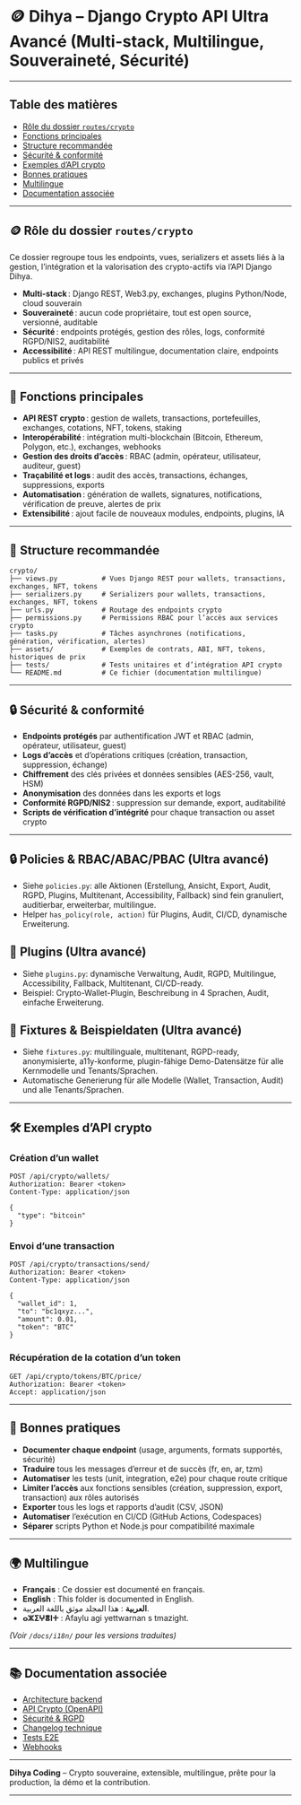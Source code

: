 # 🪙 Dihya – Django Crypto API Ultra Avancé (Multi-stack, Multilingue, Souveraineté, Sécurité)

---

## Table des matières

- [Rôle du dossier `routes/crypto`](#rôle-du-dossier-routescrypto)
- [Fonctions principales](#fonctions-principales)
- [Structure recommandée](#structure-recommandée)
- [Sécurité & conformité](#sécurité--conformité)
- [Exemples d’API crypto](#exemples-dapi-crypto)
- [Bonnes pratiques](#bonnes-pratiques)
- [Multilingue](#multilingue)
- [Documentation associée](#documentation-associée)

---

## 🪙 Rôle du dossier `routes/crypto`

Ce dossier regroupe tous les endpoints, vues, serializers et assets liés à la gestion, l’intégration et la valorisation des crypto-actifs via l’API Django Dihya.

- **Multi-stack** : Django REST, Web3.py, exchanges, plugins Python/Node, cloud souverain
- **Souveraineté** : aucun code propriétaire, tout est open source, versionné, auditable
- **Sécurité** : endpoints protégés, gestion des rôles, logs, conformité RGPD/NIS2, auditabilité
- **Accessibilité** : API REST multilingue, documentation claire, endpoints publics et privés

---

## 🧠 Fonctions principales

- **API REST crypto** : gestion de wallets, transactions, portefeuilles, exchanges, cotations, NFT, tokens, staking
- **Interopérabilité** : intégration multi-blockchain (Bitcoin, Ethereum, Polygon, etc.), exchanges, webhooks
- **Gestion des droits d’accès** : RBAC (admin, opérateur, utilisateur, auditeur, guest)
- **Traçabilité et logs** : audit des accès, transactions, échanges, suppressions, exports
- **Automatisation** : génération de wallets, signatures, notifications, vérification de preuve, alertes de prix
- **Extensibilité** : ajout facile de nouveaux modules, endpoints, plugins, IA

---

## 📁 Structure recommandée

```
crypto/
├── views.py           # Vues Django REST pour wallets, transactions, exchanges, NFT, tokens
├── serializers.py     # Serializers pour wallets, transactions, exchanges, NFT, tokens
├── urls.py            # Routage des endpoints crypto
├── permissions.py     # Permissions RBAC pour l’accès aux services crypto
├── tasks.py           # Tâches asynchrones (notifications, génération, vérification, alertes)
├── assets/            # Exemples de contrats, ABI, NFT, tokens, historiques de prix
├── tests/             # Tests unitaires et d’intégration API crypto
└── README.md          # Ce fichier (documentation multilingue)
```

---

## 🔒 Sécurité & conformité

- **Endpoints protégés** par authentification JWT et RBAC (admin, opérateur, utilisateur, guest)
- **Logs d’accès** et d’opérations critiques (création, transaction, suppression, échange)
- **Chiffrement** des clés privées et données sensibles (AES-256, vault, HSM)
- **Anonymisation** des données dans les exports et logs
- **Conformité RGPD/NIS2** : suppression sur demande, export, auditabilité
- **Scripts de vérification d’intégrité** pour chaque transaction ou asset crypto

---

## 🔒 Policies & RBAC/ABAC/PBAC (Ultra avancé)
- Siehe `policies.py`: alle Aktionen (Erstellung, Ansicht, Export, Audit, RGPD, Plugins, Multitenant, Accessibility, Fallback) sind fein granuliert, auditierbar, erweiterbar, multilingue.
- Helper `has_policy(role, action)` für Plugins, Audit, CI/CD, dynamische Erweiterung.

## 🧩 Plugins (Ultra avancé)
- Siehe `plugins.py`: dynamische Verwaltung, Audit, RGPD, Multilingue, Accessibility, Fallback, Multitenant, CI/CD-ready.
- Beispiel: Crypto-Wallet-Plugin, Beschreibung in 4 Sprachen, Audit, einfache Erweiterung.

## 🧪 Fixtures & Beispieldaten (Ultra avancé)
- Siehe `fixtures.py`: multilinguale, multitenant, RGPD-ready, anonymisierte, a11y-konforme, plugin-fähige Demo-Datensätze für alle Kernmodelle und Tenants/Sprachen.
- Automatische Generierung für alle Modelle (Wallet, Transaction, Audit) und alle Tenants/Sprachen.

---

## 🛠️ Exemples d’API crypto

### Création d’un wallet

```http
POST /api/crypto/wallets/
Authorization: Bearer <token>
Content-Type: application/json

{
  "type": "bitcoin"
}
```

### Envoi d’une transaction

```http
POST /api/crypto/transactions/send/
Authorization: Bearer <token>
Content-Type: application/json

{
  "wallet_id": 1,
  "to": "bc1qxyz...",
  "amount": 0.01,
  "token": "BTC"
}
```

### Récupération de la cotation d’un token

```http
GET /api/crypto/tokens/BTC/price/
Authorization: Bearer <token>
Accept: application/json
```

---

## 📝 Bonnes pratiques

- **Documenter chaque endpoint** (usage, arguments, formats supportés, sécurité)
- **Traduire** tous les messages d’erreur et de succès (fr, en, ar, tzm)
- **Automatiser** les tests (unit, integration, e2e) pour chaque route critique
- **Limiter l’accès** aux fonctions sensibles (création, suppression, export, transaction) aux rôles autorisés
- **Exporter** tous les logs et rapports d’audit (CSV, JSON)
- **Automatiser** l’exécution en CI/CD (GitHub Actions, Codespaces)
- **Séparer** scripts Python et Node.js pour compatibilité maximale

---

## 🌍 Multilingue

- **Français** : Ce dossier est documenté en français.
- **English** : This folder is documented in English.
- **العربية** : هذا المجلد موثق باللغة العربية.
- **ⴰⵣⵉⵖⴻⵏⵜ** : Afaylu agi yettwarnan s tmazight.

*(Voir `/docs/i18n/` pour les versions traduites)*

---

## 📚 Documentation associée

- [Architecture backend](../../../../docs/architecture.md)
- [API Crypto (OpenAPI)](../../../../docs/openapi.yaml)
- [Sécurité & RGPD](../../../../SECURITY.md)
- [Changelog technique](../../../../TECHNICAL_CHANGELOG.md)
- [Tests E2E](../../../../E2E_TESTS_GUIDE.md)
- [Webhooks](../../../../WEBHOOKS_GUIDE.md)

---

**Dihya Coding** – Crypto souveraine, extensible, multilingue, prête pour la production, la démo et la contribution.

---
